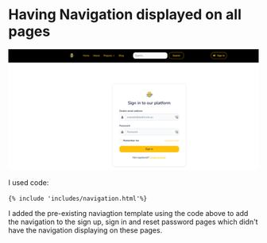 # Having Navigation displayed on all pages

![Navigation](images/Navigation.PNG)

I used code:

 ```{% include 'includes/navigation.html'%}```

I added the pre-existing naviagtion template using the code above to add the navigation to the sign up, sign in and reset password pages which didn't have the navigation displaying on these pages. 